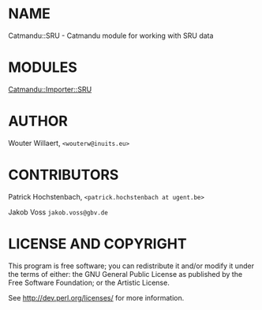 # NAME

Catmandu::SRU - Catmandu module for working with SRU data

# MODULES

[Catmandu::Importer::SRU](https://metacpan.org/pod/Catmandu::Importer::SRU)

# AUTHOR

Wouter Willaert, `<wouterw@inuits.eu>`

# CONTRIBUTORS

Patrick Hochstenbach, `<patrick.hochstenbach at ugent.be>`

Jakob Voss `jakob.voss@gbv.de`

# LICENSE AND COPYRIGHT

This program is free software; you can redistribute it and/or modify it
under the terms of either: the GNU General Public License as published
by the Free Software Foundation; or the Artistic License.

See http://dev.perl.org/licenses/ for more information.
